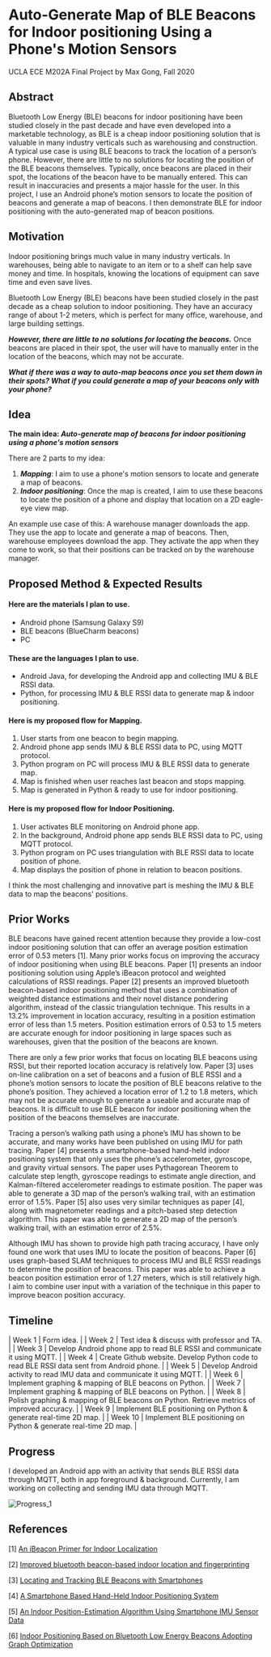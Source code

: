 # Auto-Generate Map of BLE Beacons for Indoor positioning Using a Phone's Motion Sensors

UCLA ECE M202A Final Project by Max Gong, Fall 2020

## Abstract

Bluetooth Low Energy (BLE) beacons for indoor positioning have been studied closely in the past decade and have even developed into a marketable technology, as BLE is a cheap indoor positioning solution that is valuable in many industry verticals such as warehousing and construction. A typical use case is using BLE beacons to track the location of a person’s phone. However, there are little to no solutions for locating the position of the BLE beacons themselves. Typically, once beacons are placed in their spot, the locations of the beacon have to be manually entered. This can result in inaccuracies and presents a major hassle for the user. In this project, I use an Android phone’s motion sensors to locate the position of beacons and generate a map of beacons. I then demonstrate BLE for indoor positioning with the auto-generated map of beacon positions. 

## Motivation

Indoor positioning brings much value in many industry verticals. In warehouses, being able to navigate to an item or to a shelf can help save money and time. In hospitals, knowing the locations of equipment can save time and even save lives.

Bluetooth Low Energy (BLE) beacons have been studied closely in the past decade as a cheap solution to indoor positioning. They have an accuracy range of about 1-2 meters, which is perfect for many office, warehouse, and large building settings. 

***However, there are little to no solutions for locating the beacons.*** Once beacons are placed in their spot, the user will have to manually enter in the location of the beacons, which may not be accurate. 

***What if there was a way to auto-map beacons once you set them down in their spots? What if you could generate a map of your beacons only with your phone?*** 


## Idea

**The main idea: _Auto-generate map of beacons for indoor positioning using a phone's motion sensors_** 

There are 2 parts to my idea: 
1. ***Mapping***: I aim to use a phone's motion sensors to locate and generate a map of beacons.
2. ***Indoor positioning***: Once the map is created, I aim to use these beacons to locate the position of a phone and display that location on a 2D eagle-eye view map.

An example use case of this: A warehouse manager downloads the app. They use the app to locate and generate a map of beacons. Then, warehouse employees download the app. They activate the app when they come to work, so that their positions can be tracked on by the warehouse manager. 


## Proposed Method & Expected Results

#### Here are the materials I plan to use. 
- Android phone (Samsung Galaxy S9)
- BLE beacons (BlueCharm beacons)
- PC 

#### These are the languages I plan to use. 
- Android Java, for developing the Android app and collecting IMU & BLE RSSI data. 
- Python, for processing IMU & BLE RSSI data to generate map & indoor positioning.

#### Here is my proposed flow for Mapping. 
1. User starts from one beacon to begin mapping.  
2. Android phone app sends IMU & BLE RSSI data to PC, using MQTT protocol. 
3. Python program on PC will process IMU & BLE RSSI data to generate map. 
4. Map is finished when user reaches last beacon and stops mapping. 
5. Map is generated in Python & ready to use for indoor positioning. 

#### Here is my proposed flow for Indoor Positioning.
1. User activates BLE monitoring on Android phone app.
2. In the background, Android phone app sends BLE RSSI data to PC, using MQTT protocol. 
3. Python program on PC uses triangulation with BLE RSSI data to locate position of phone. 
4. Map displays the position of phone in relation to beacon positions.  

I think the most challenging and innovative part is meshing the IMU & BLE data to map the beacons' positions. 


## Prior Works
BLE beacons have gained recent attention because they provide a low-cost indoor positioning solution that can offer an average position estimation error of 0.53 meters [1]. Many prior works focus on improving the accuracy of indoor positioning when using BLE beacons. Paper [1] presents an indoor positioning solution using Apple’s iBeacon protocol and weighted calculations of RSSI readings. Paper [2] presents an improved bluetooth beacon-based indoor positioning method that uses a combination of weighted distance estimations and their novel distance pondering algorithm, instead of the classic triangulation technique. This results in a 13.2% improvement in location accuracy, resulting in a position estimation error of less than 1.5 meters. Position estimation errors of 0.53 to 1.5 meters are accurate enough for indoor positioning in large spaces such as warehouses, given that the position of the beacons are known. 

There are only a few prior works that focus on locating BLE beacons using RSSI, but their reported location accuracy is relatively low. Paper [3] uses on-line calibration on a set of beacons and a fusion of BLE RSSI and a phone’s motion sensors to locate the position of BLE beacons relative to the phone’s position. They achieved a location error of 1.2 to 1.8 meters, which may not be accurate enough to generate a useable and accurate map of beacons. It is difficult to use BLE beacon for indoor positioning when the position of the beacons themselves are inaccurate. 

Tracing a person’s walking path using a phone’s IMU has shown to be accurate, and many works have been published on using IMU for path tracing. Paper [4] presents a smartphone-based hand-held indoor positioning system that only uses the phone’s accelerometer, gyroscope, and gravity virtual sensors. The paper uses Pythagorean Theorem to calculate step length, gyroscope readings to estimate angle direction, and Kalman-filtered accelerometer readings to estimate position. The paper was able to generate a 3D map of the person’s walking trail, with an estimation error of 1.5%. Paper [5] also uses very similar techniques as paper [4], along with magnetometer readings and a pitch-based step detection algorithm. This paper was able to generate a 2D map of the person’s walking trail, with an estimation error of 2.5%. 

Although IMU has shown to provide high path tracing accuracy, I have only found one work that uses IMU to locate the position of beacons. Paper [6] uses graph-based SLAM techniques to process IMU and BLE RSSI readings to determine the position of beacons. This paper was able to achieve a beacon position estimation error of 1.27 meters, which is still relatively high. I aim to combine user input with a variation of the technique in this paper to improve beacon position accuracy. 


## Timeline

| Week 1 | Form idea. |
| Week 2 | Test idea & discuss with professor and TA. |
| Week 3 | Develop Android phone app to read BLE RSSI and communicate it using MQTT. |
| Week 4 | Create Github website. Develop Python code to read BLE RSSI data sent from Android phone. |
| Week 5 | Develop Android activity to read IMU data and communicate it using MQTT. |
| Week 6 | Implement graphing & mapping of BLE beacons on Python. |
| Week 7 | Implement graphing & mapping of BLE beacons on Python. |
| Week 8 | Polish graphing & mapping of BLE beacons on Python. Retrieve metrics of improved accuracy. |
| Week 9 | Implement BLE positioning on Python & generate real-time 2D map. |
| Week 10 | Implement BLE positioning on Python & generate real-time 2D map. |


## Progress

I developed an Android app with an activity that sends BLE RSSI data through MQTT, both in app foreground & background. Currently, I am working on collecting and sending IMU data through MQTT. 

![Progress_1](https://github.com/maxgong21/ecem202a-project/blob/main/progress_1.jpg)


## References

[1] [An iBeacon Primer for Indoor Localization](https://dl.acm.org/doi/10.1145/2674061.2675028) 

[2] [Improved bluetooth beacon-based indoor location and fingerprinting](https://doi.org/10.1007/s12652-019-01626-2) 

[3] [Locating and Tracking BLE Beacons with Smartphones](https://dl.acm.org/doi/10.1145/3143361.3143385)

[4] [A Smartphone Based Hand-Held Indoor Positioning System](https://www.researchgate.net/publication/301529181_A_Smartphone_Based_Hand-Held_Indoor_Positioning_System) 

[5] [An Indoor Position-Estimation Algorithm Using Smartphone IMU Sensor Data](https://ieeexplore.ieee.org/stamp/stamp.jsp?tp=&arnumber=8606925)

[6] [Indoor Positioning Based on Bluetooth Low Energy Beacons Adopting Graph Optimization](https://www.ncbi.nlm.nih.gov/pmc/articles/PMC6264008/)


